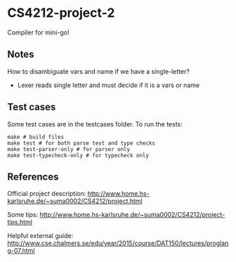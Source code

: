 # CS4212-project-2
Compiler for mini-go!

## Notes
How to disambiguate vars and name if we have a single-letter?
- Lexer reads single letter and must decide if it is a vars or name

## Test cases
Some test cases are in the testcases folder.
To run the tests:

```
make # build files
make test # for both parse test and type checks
make test-parser-only # for parser only
make test-typecheck-only # for typecheck only
```

## References

Official project description: http://www.home.hs-karlsruhe.de/~suma0002/CS4212/project.html

Some tips: http://www.home.hs-karlsruhe.de/~suma0002/CS4212/project-tips.html

Helpful external guide: http://www.cse.chalmers.se/edu/year/2015/course/DAT150/lectures/proglang-07.html
